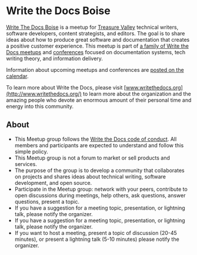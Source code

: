 #  Write the Docs Boise

[Write The Docs Boise](https://www.meetup.com/Write-the-Docs-Boise/) is a meetup for [Treasure Valley](https://en.wikipedia.org/wiki/Treasure_Valley) technical writers, software developers, content strategists, and editors. The goal is to share ideas about how to produce great software and documentation that creates a positive customer experience. This meetup is part of [a family of Write the Docs meetups](http://www.writethedocs.org/meetups/) and [conferences](http://www.writethedocs.org/conf/) focused on documentation systems, tech writing theory, and information delivery.

Information about upcoming meetups and conferences are [posted on the calendar](https://www.meetup.com/Write-the-Docs-Boise/events/).

To learn more about Write the Docs, please visit [www.writethedocs.org](http://www.writethedocs.org/) to learn more about the organization and the amazing people who devote an enormous amount of their personal time and energy into this community.

## About
* This Meetup group follows the [Write the Docs code of conduct](www.writethedocs.org/code-of-conduct). All members and participants are expected to understand and follow this simple policy.
* This Meetup group is not a forum to market or sell products and services.
* The purpose of the group is to develop a community that collaborates on projects and shares ideas about technical writing, software development, and open source.
* Participate in the Meetup group: network with your peers, contribute to open discussions during meetings, help others, ask questions, answer questions, present a topic.
* If you have a suggestion for a meeting topic, presentation, or lightning talk, please notify the organizer.
* If you have a suggestion for a meeting topic, presentation, or lightning talk, please notify the organizer.
* If you want to host a meeting, present a topic of discussion (20-45 minutes), or present a lightning talk (5-10 minutes) please notify the organizer.
